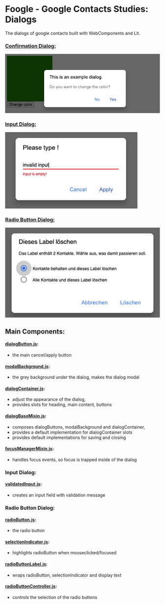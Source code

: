 # Foogle - Google Contacts Studies: Dialogs

The dialogs of google contacts built with WebComponents and Lit.

### [Confirmation Dialog:][confirmationDialog]

![Confirmation Dialog][image confirmationDialog]

### [Input Dialog:][inputDialog]

![Input Dialog][image inputDialog]

### [Radio Button Dialog:][radioButtonDialog]

![Radio Button Dialog][image radioButtonDialog]

## Main Components:

#### [dialogButton.js][dialogButton]:

- the main cancel/apply button

#### [modalBackground.js][modalBackground]:

- the grey background under the dialog, makes the dialog modal

#### [dialogContainer.js][dialogContainer]:

- adjust the appearance of the dialog,
- provides slots for heading, main content, buttons

#### [dialogBaseMixin.js][dialogBaseMixin]:

- composes dialogButtons, modalBackground and dialogContainer,
- provides a default implementation for dialogContainer slots
- provides default implementations for saving and closing

#### [focusManagerMixin.js][focusManagerMixin]:

- handles focus events, so focus is trapped inside of the dialog

### Input Dialog:

#### [validatedInput.js][validatedInput]:

- creates an input field with validation message

### Radio Button Dialog:

#### [radioButton.js][radioButton]:

- the radio button

#### [selectionIndicator.js][selectionIndicator]:

- highlights radioButton when mouseclicked/focused

#### [radioButtonLabel.js][radioButtonLabel]:

- wraps radioButton, selectionIndicator and display text

#### [radioButtonController.js][radioButtonController]:

- controls the selection of the radio buttons

[confirmationDialog]: /src/dialogs/confirmationDialog
[inputDialog]: /src/dialogs/inputDialog
[radioButtonDialog]: /src/dialogs/radioButtonDialog
[dialogButton]: /src/dialogs/components/dialogButton
[modalBackground]: /src/dialogs/components/modalBackground
[dialogContainer]: /src/dialogs/components/dialogContainer
[dialogBaseMixin]: /src/dialogs/components/mixins/dialogBaseMixin
[focusManagerMixin]: /src/dialogs/components/mixins/focusManagerMixin
[validatedInput]: /src/dialogs/components/validatedInput
[radioButton]: /src/dialogs/components/radioButton
[selectionIndicator]: /src/dialogs/components/selectionIndicator
[radioButtonLabel]: /src/dialogs/components/radioButtonLabel
[radioButtonController]: /src/dialogs/components/radioButtonController

[image confirmationDialog]: /images/confirmationDialog.png
[image inputDialog]: /images/inputDialog.png
[image radioButtonDialog]: /images/radioButtonDialog.png
